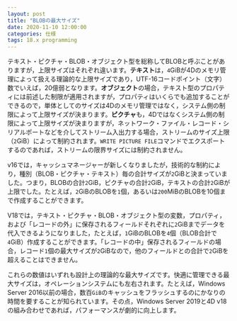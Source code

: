 ```yaml
---
layout: post
title: "BLOBの最大サイズ"
date: 2020-11-10 12:00:00
categories: 仕様
tags: 18.x programming
---
```


テキスト・ピクチャ・BLOB・オブジェクト型を総称してBLOBと呼ぶことがありますが，上限サイズはそれぞれ違います。**テキスト**は，``4``GiBが4Dのメモリ管理によって扱える理論的な上限サイズであり，UTF-16コードポイント（文字）数でいえば，20億弱となります。**オブジェクト**の場合，テキスト型のプロパティには前述した制限が適用されますが，プロパティはいくらでも追加することができるので，単体としてのサイズは4Dのメモリ管理ではなく，システム側の制限によって上限サイズが決まります。**ピクチャ**も，4Dではなくシステム側の制限によって上限サイズが決まりますが，ネットワーク・ファイル・レコード・シリアルポートなどを介してストリーム入出力する場合，ストリームのサイズ上限（``2``GiB）によって制約されます。``WRITE PICTURE FILE``コマンドでエクスポートするのであれば，ストリームの限界サイズには制約されません。

v16では，キャッシュマネージャーが新しくなりましたが，技術的な制約により，種別（BLOB・ピクチャ・テキスト）毎の合計サイズが``2``GiBと決まっていました。つまり，BLOBの合計``2``GiB，ピクチャの合計``2``GiB，テキストの合計``2``GiBが上限でした。たとえば，``2``GiBのBLOBを``1``個，あるいは``200``MiBのBLOBを10個まで作成することができます。

V18では，テキスト・ピクチャ・BLOB・オブジェクト型の変数，プロパティ，および「レコードの外」に保存されるフィールドそれぞれに``2``GiBまでデータを代入できるようになりました，たとえば，``1``GiBのBLOBを``4``個（BLOB合計で``4``GiB）作成することができます。「レコードの中」保存されるフィールドの場合，レコード``1``個の最大サイズが``2``GiBなので，他のフィールドとの合計で``2``GiBを超えることはできません。

これらの数値はいずれも設計上の理論的な最大サイズです。快適に管理できる最大サイズは，オペレーションシステムにも左右されます。たとえば，Windows Server 2016以前の場合，数百``GiB``のキャッシュをフラッシュするのにかなりの時間を要することが知られています。その点，Windows Server 2019と4D v18の組み合わせであれば，パフォーマンスが劇的に向上します。
